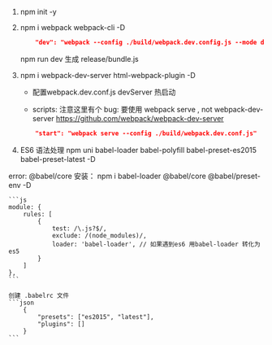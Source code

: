 1. npm init -y

2. npm i webpack webpack-cli -D

    ```json
        "dev": "webpack --config ./build/webpack.dev.config.js --mode development"

    ```

    npm run dev  生成 release/bundle.js
    
3. npm i webpack-dev-server html-webpack-plugin -D
    - 配置webpack.dev.conf.js  devServer 热启动

    - scripts: 
    注意这里有个 bug: 要使用 webpack serve , not webpack-dev-server https://github.com/webpack/webpack-dev-server
    ```json
        "start": "webpack serve --config ./build/webpack.dev.conf.js"
    ```


4. ES6 语法处理
npm uni babel-loader babel-polyfill babel-preset-es2015 babel-preset-latest -D

error: @babel/core
安装： npm i babel-loader @babel/core @babel/preset-env -D

    ```js
    module: {
        rules: [
            {
                test: /\.js?$/,
                exclude: /(node_modules)/,
                loader: 'babel-loader', // 如果遇到es6 用babel-loader 转化为 es5
            }
        ]
    },
    ```

    创建 .babelrc 文件
    ```json
        {
            "presets": ["es2015", "latest"],
            "plugins": []
        }
    ```